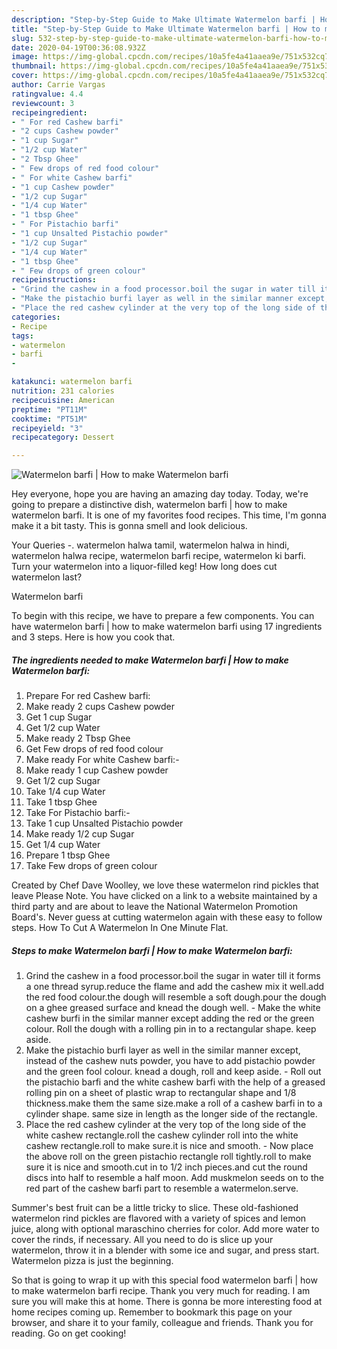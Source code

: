```yaml
---
description: "Step-by-Step Guide to Make Ultimate Watermelon barfi | How to make Watermelon barfi"
title: "Step-by-Step Guide to Make Ultimate Watermelon barfi | How to make Watermelon barfi"
slug: 532-step-by-step-guide-to-make-ultimate-watermelon-barfi-how-to-make-watermelon-barfi
date: 2020-04-19T00:36:08.932Z
image: https://img-global.cpcdn.com/recipes/10a5fe4a41aaea9e/751x532cq70/watermelon-barfi-how-to-make-watermelon-barfi-recipe-main-photo.jpg
thumbnail: https://img-global.cpcdn.com/recipes/10a5fe4a41aaea9e/751x532cq70/watermelon-barfi-how-to-make-watermelon-barfi-recipe-main-photo.jpg
cover: https://img-global.cpcdn.com/recipes/10a5fe4a41aaea9e/751x532cq70/watermelon-barfi-how-to-make-watermelon-barfi-recipe-main-photo.jpg
author: Carrie Vargas
ratingvalue: 4.4
reviewcount: 3
recipeingredient:
- " For red Cashew barfi"
- "2 cups Cashew powder"
- "1 cup Sugar"
- "1/2 cup Water"
- "2 Tbsp Ghee"
- " Few drops of red food colour"
- " For white Cashew barfi"
- "1 cup Cashew powder"
- "1/2 cup Sugar"
- "1/4 cup Water"
- "1 tbsp Ghee"
- " For Pistachio barfi"
- "1 cup Unsalted Pistachio powder"
- "1/2 cup Sugar"
- "1/4 cup Water"
- "1 tbsp Ghee"
- " Few drops of green colour"
recipeinstructions:
- "Grind the cashew in a food processor.boil the sugar in water till it forms a one thread syrup.reduce the flame and add the cashew mix it well.add the red food colour.the dough will resemble a soft dough.pour the dough on a ghee greased surface and knead the dough well. Make the white cashew burfi in the similar manner except adding the red or the green colour. Roll the dough with a rolling pin in to a rectangular shape. keep aside."
- "Make the pistachio burfi layer as well in the similar manner except, instead of the cashew nuts powder, you have to add pistachio powder and the green fool colour. knead a dough, roll and keep aside. Roll out the pistachio barfi and the white cashew barfi with the help of a greased rolling pin on a sheet of plastic wrap to rectangular shape and 1/8 thickness.make them the same size.make a roll of a cashew barfi in to a cylinder shape. same size in length as the longer side of the rectangle."
- "Place the red cashew cylinder at the very top of the long side of the white cashew rectangle.roll the cashew cylinder roll into the white cashew rectangle.roll to make sure.it is nice and smooth. Now place the above roll on the green pistachio rectangle roll tightly.roll to make sure it is nice and smooth.cut in to 1/2 inch pieces.and cut the round discs into half to resemble a half moon. Add muskmelon seeds on to the red part of the cashew barfi part to resemble a watermelon.serve."
categories:
- Recipe
tags:
- watermelon
- barfi
- 

katakunci: watermelon barfi  
nutrition: 231 calories
recipecuisine: American
preptime: "PT11M"
cooktime: "PT51M"
recipeyield: "3"
recipecategory: Dessert

---
```



![Watermelon barfi | How to make Watermelon barfi](https://img-global.cpcdn.com/recipes/10a5fe4a41aaea9e/751x532cq70/watermelon-barfi-how-to-make-watermelon-barfi-recipe-main-photo.jpg)

Hey everyone, hope you are having an amazing day today. Today, we're going to prepare a distinctive dish, watermelon barfi | how to make watermelon barfi. It is one of my favorites food recipes. This time, I'm gonna make it a bit tasty. This is gonna smell and look delicious.

Your Queries -. watermelon halwa tamil, watermelon halwa in hindi, watermelon halwa recipe, watermelon barfi recipe, watermelon ki barfi. Turn your watermelon into a liquor-filled keg! How long does cut watermelon last?

Watermelon barfi 

To begin with this recipe, we have to prepare a few components. You can have watermelon barfi | how to make watermelon barfi using 17 ingredients and 3 steps. Here is how you cook that.

<!--inarticleads1-->

##### The ingredients needed to make Watermelon barfi | How to make Watermelon barfi:

1. Prepare  For red Cashew barfi:
1. Make ready 2 cups Cashew powder
1. Get 1 cup Sugar
1. Get 1/2 cup Water
1. Make ready 2 Tbsp Ghee
1. Get  Few drops of red food colour
1. Make ready  For white Cashew barfi:-
1. Make ready 1 cup Cashew powder
1. Get 1/2 cup Sugar
1. Take 1/4 cup Water
1. Take 1 tbsp Ghee
1. Take  For Pistachio barfi:-
1. Take 1 cup Unsalted Pistachio powder
1. Make ready 1/2 cup Sugar
1. Get 1/4 cup Water
1. Prepare 1 tbsp Ghee
1. Take  Few drops of green colour


Created by Chef Dave Woolley, we love these watermelon rind pickles that leave Please Note. You have clicked on a link to a website maintained by a third party and are about to leave the National Watermelon Promotion Board&#39;s. Never guess at cutting watermelon again with these easy to follow steps. How To Cut A Watermelon In One Minute Flat. 

<!--inarticleads2-->

##### Steps to make Watermelon barfi | How to make Watermelon barfi:

1. Grind the cashew in a food processor.boil the sugar in water till it forms a one thread syrup.reduce the flame and add the cashew mix it well.add the red food colour.the dough will resemble a soft dough.pour the dough on a ghee greased surface and knead the dough well. - Make the white cashew burfi in the similar manner except adding the red or the green colour. Roll the dough with a rolling pin in to a rectangular shape. keep aside.
1. Make the pistachio burfi layer as well in the similar manner except, instead of the cashew nuts powder, you have to add pistachio powder and the green fool colour. knead a dough, roll and keep aside. - Roll out the pistachio barfi and the white cashew barfi with the help of a greased rolling pin on a sheet of plastic wrap to rectangular shape and 1/8 thickness.make them the same size.make a roll of a cashew barfi in to a cylinder shape. same size in length as the longer side of the rectangle.
1. Place the red cashew cylinder at the very top of the long side of the white cashew rectangle.roll the cashew cylinder roll into the white cashew rectangle.roll to make sure.it is nice and smooth. - Now place the above roll on the green pistachio rectangle roll tightly.roll to make sure it is nice and smooth.cut in to 1/2 inch pieces.and cut the round discs into half to resemble a half moon. Add muskmelon seeds on to the red part of the cashew barfi part to resemble a watermelon.serve.


Summer&#39;s best fruit can be a little tricky to slice. These old-fashioned watermelon rind pickles are flavored with a variety of spices and lemon juice, along with optional maraschino cherries for color. Add more water to cover the rinds, if necessary. All you need to do is slice up your watermelon, throw it in a blender with some ice and sugar, and press start. Watermelon pizza is just the beginning. 

So that is going to wrap it up with this special food watermelon barfi | how to make watermelon barfi recipe. Thank you very much for reading. I am sure you will make this at home. There is gonna be more interesting food at home recipes coming up. Remember to bookmark this page on your browser, and share it to your family, colleague and friends. Thank you for reading. Go on get cooking!
